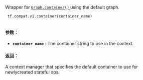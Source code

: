 Wrapper for [ `Graph.container()` ](/api_docs/python/tf/Graph#container) using the default graph.

```
 tf.compat.v1.container(container_name)
 
```

#### 参数：
- **`container_name`** : The container string to use in the context.


#### 返回：
A context manager that specifies the default container to use for newlycreated stateful ops.

